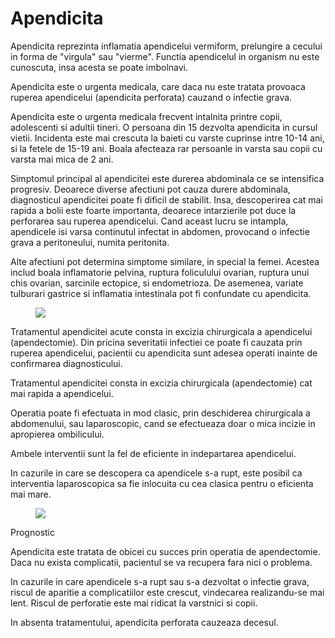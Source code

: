 
# Apendicita

Apendicita reprezinta inflamatia apendicelui vermiform, prelungire a cecului in forma de "virgula" sau "vierme". Functia apendicelul in organism nu este cunoscuta, insa acesta se poate imbolnavi.

Apendicita este o urgenta medicala, care daca nu este tratata provoaca ruperea apendicelui (apendicita perforata) cauzand o infectie grava.

Apendicita este o urgenta medicala frecvent intalnita printre copii, adolescenti si adultii tineri. O persoana din 15 dezvolta apendicita in cursul vietii. Incidenta este mai crescuta la baieti cu varste cuprinse intre 10-14 ani, si la fetele de 15-19 ani. Boala afecteaza rar persoanle in varsta sau copii cu varsta mai mica de 2 ani.

Simptomul principal al apendicitei este durerea abdominala ce se intensifica progresiv. Deoarece diverse afectiuni pot cauza durere abdominala, diagnosticul apendicitei poate fi dificil de stabilit. Insa, descoperirea cat mai rapida a bolii este foarte importanta, deoarece intarzierile pot duce la perforarea sau ruperea apendicelui. Cand aceast lucru se intampla, apendicele isi varsa continutul infectat in abdomen, provocand o infectie grava a peritoneului, numita peritonita.

Alte afectiuni pot determina simptome similare, in special la femei. Acestea includ boala inflamatorie pelvina, ruptura foliculului ovarian, ruptura unui chis ovarian, sarcinile ectopice, si endometrioza. De asemenea, variate tulburari gastrice si inflamatia intestinala pot fi confundate cu apendicita.
<figure class="left"><img src='http://www.sfatulmedicului.ro/external/uploads/galerii_foto/175/Apendicita_ro.JPG' /></figure>

Tratamentul apendicitei acute consta in excizia chirurgicala a apendicelui (apendectomie). Din pricina severitatii infectiei ce poate fi cauzata prin ruperea apendicelui, pacientii cu apendicita sunt adesea operati inainte de confirmarea diagnosticului.


Tratamentul apendicitei consta in excizia chirurgicala (apendectomie) cat mai rapida a apendicelui.

Operatia poate fi efectuata in mod clasic, prin deschiderea chirurgicala a abdomenului, sau laparoscopic, cand se efectueaza doar o mica incizie in apropierea ombilicului.

Ambele interventii sunt la fel de eficiente in indepartarea apendicelui.

In cazurile in care se descopera ca apendicele s-a rupt, este posibil ca interventia laparoscopica sa fie inlocuita cu cea clasica pentru o eficienta mai mare.
<figure class="left"><img src='http://assets.protv.md/articles/files/thumbs/460x/20729.jpg' /></figure>
Prognostic

Apendicita este tratata de obicei cu succes prin operatia de apendectomie. Daca nu exista complicatii, pacientul se va recupera fara nici o problema.

In cazurile in care apendicele s-a rupt sau s-a dezvoltat o infectie grava, riscul de aparitie a complicatiilor este crescut, vindecarea realizandu-se mai lent. Riscul de perforatie este mai ridicat la varstnici si copii.

In absenta tratamentului, apendicita perforata cauzeaza decesul.

  
